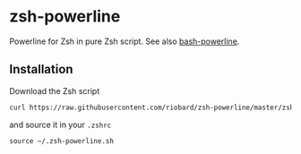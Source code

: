# zsh-powerline

Powerline for Zsh in pure Zsh script. See also
[bash-powerline](https://github.com/riobard/bash-powerline/).

## Installation

Download the Zsh script

```sh
curl https://raw.githubusercontent.com/riobard/zsh-powerline/master/zsh-powerline.sh > ~/.zsh-powerline.sh
```

and source it in your `.zshrc`

```
source ~/.zsh-powerline.sh
```

